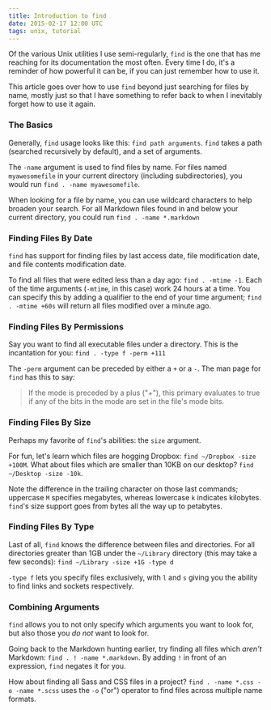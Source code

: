```yaml
---
title: Introduction to find
date: 2015-02-17 12:00 UTC
tags: unix, tutorial
---
```


Of the various Unix utilities I use semi-regularly, `find` is the one that has me reaching for its documentation the most often. Every time I do, it's a reminder of how powerful it can be, if you can just remember how to use it.

This article goes over how to use `find` beyond just searching for files by name, mostly just so that I have something to refer back to when I inevitably forget how to use it again.

### The Basics

Generally, `find` usage looks like this: `find path arguments`. `find` takes a path (searched recursively by default), and a set of arguments.

The `-name` argument is used to find files by name. For files named `myawesomefile` in your current directory (including subdirectories), you would run `find . -name myawesomefile`.

When looking for a file by name, you can use wildcard characters to help broaden your search. For all Markdown files found in and below your current directory, you could run `find . -name *.markdown`

### Finding Files By Date

`find` has support for finding files by last access date, file modification date, and file contents modification date.

To find all files that were edited less than a day ago: `find . -mtime -1`. Each of the time arguments (`-mtime`, in this case) work 24 hours at a time. You can specify this by adding a qualifier to the end of your time argument; `find . -mtime +60s` will return all files modified over a minute ago.

### Finding Files By Permissions

Say you want to find all executable files under a directory. This is the incantation for you: `find . -type f -perm +111`

The `-perm` argument can be preceded by either a `+` or a `-`. The man page for `find` has this to say:

>   If the mode is preceded by a plus ("+"), this primary evaluates to true if any of the bits in the mode are set in the file's mode bits.

### Finding Files By Size

Perhaps my favorite of `find`'s abilities: the `size` argument.

For fun, let's learn which files are hogging Dropbox: `find ~/Dropbox -size +100M`. What about files which are smaller than 10KB on our desktop? `find ~/Desktop -size -10k`.

Note the difference in the trailing character on those last commands; uppercase `M` specifies megabytes, whereas lowercase `k` indicates kilobytes. `find`'s size support goes from bytes all the way up to petabytes.

### Finding Files By Type

Last of all, `find` knows the difference between files and directories. For all directories greater than 1GB under the `~/Library` directory (this may take a few seconds): `find ~/Library -size +1G -type d`

`-type f` lets you specify files exclusively, with `l` and `s` giving you the ability to find links and sockets respectively.

### Combining Arguments

`find` allows you to not only specify which arguments you want to look for, but also those you _do not_ want to look for.

Going back to the Markdown hunting earlier, try finding all files which _aren't_ Markdown: `find . ! -name *.markdown`. By adding `!` in front of an expression, `find` negates it for you.

How about finding all Sass and CSS files in a project? `find . -name *.css -o -name *.scss` uses the `-o` ("or") operator to find files across multiple name formats.